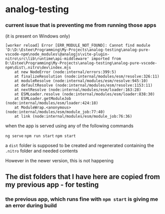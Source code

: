 # analog-testing

### current issue that is preventing me from running those apps 

(it is present on Windows only)

```
[worker reload] Error [ERR_MODULE_NOT_FOUND]: Cannot find module 'D:\D:\Estee\Programming\My-Projects\analog-testing\analog-pure-vscode-npm\node_modules\@analogjs\vite-plugin-nitro\src\lib\runtime\api-middleware' imported from D:\Estee\Programming\My-Projects\analog-testing\analog-pure-vscode-npm\dist\.nitro\dev\index.mjs
    at new NodeError (node:internal/errors:399:5)
    at finalizeResolution (node:internal/modules/esm/resolve:326:11)        
    at moduleResolve (node:internal/modules/esm/resolve:945:10)
    at defaultResolve (node:internal/modules/esm/resolve:1153:11)
    at nextResolve (node:internal/modules/esm/loader:163:28)
    at ESMLoader.resolve (node:internal/modules/esm/loader:838:30)
    at ESMLoader.getModuleJob (node:internal/modules/esm/loader:424:18)     
    at ModuleWrap.<anonymous> (node:internal/modules/esm/module_job:77:40)  
    at link (node:internal/modules/esm/module_job:76:36)
```

when the app is served using any of the following commands

`ng serve`
`npm run start`
`npm start`

a `dist` folder is supposed to be created and regenerated containing the `.nitro` folder and needed contents

However in the newer version, this is not happening

## The dist folders that I have here are copied from my previous app - for testing

### the previous app, which runs fine with `npm start` is giving me an error during build

```

```